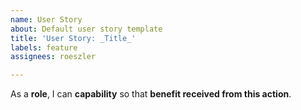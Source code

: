 ```yaml
---
name: User Story
about: Default user story template
title: 'User Story: _Title_'
labels: feature
assignees: roeszler

---
```


As a **role**, I can **capability** so that **benefit received from this action**.
